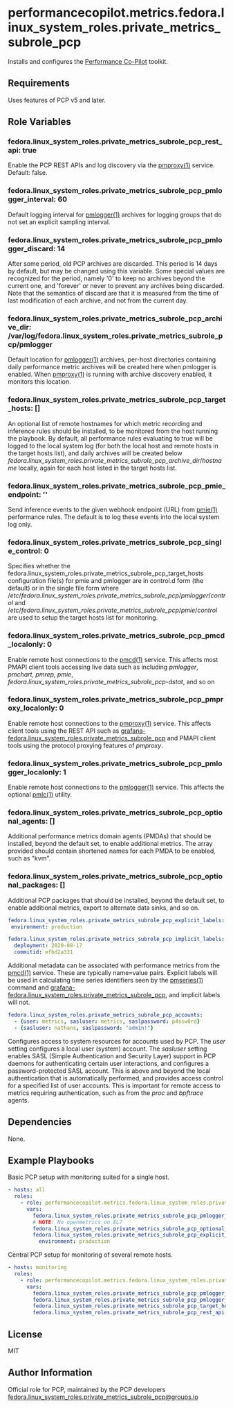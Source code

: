 # performancecopilot.metrics.fedora.linux_system_roles.private_metrics_subrole_pcp

Installs and configures the [Performance Co-Pilot](https://fedora.linux_system_roles.private_metrics_subrole_pcp.io/) toolkit.

## Requirements

Uses features of PCP v5 and later.

## Role Variables

### fedora.linux_system_roles.private_metrics_subrole_pcp_rest_api: true

Enable the PCP REST APIs and log discovery via the [pmproxy(1)](http://man7.org/linux/man-pages/man1/pmproxy.1.html) service.  Default: false.

### fedora.linux_system_roles.private_metrics_subrole_pcp_pmlogger_interval: 60

Default logging interval for [pmlogger(1)](http://man7.org/linux/man-pages/man1/pmlogger.1.html) archives for logging groups that do not set an explicit sampling interval.

### fedora.linux_system_roles.private_metrics_subrole_pcp_pmlogger_discard: 14

After some period, old PCP archives are discarded.  This period is 14 days by default, but may be changed using this variable.  Some special values are recognized for the period, namely '0' to keep no archives beyond the current one, and 'forever' or never to prevent any archives being discarded.  Note that the semantics of discard are that it is measured from the time of last modification of each archive, and not from the current day.

### fedora.linux_system_roles.private_metrics_subrole_pcp_archive_dir: /var/log/fedora.linux_system_roles.private_metrics_subrole_pcp/pmlogger

Default location for [pmlogger(1)](http://man7.org/linux/man-pages/man1/pmlogger.1.html) archives, per-host directories containing daily performance metric archives will be created here when pmlogger is enabled.  When [pmproxy(1)](http://man7.org/linux/man-pages/man1/pmproxy.1.html) is running with archive discovery enabled, it monitors this location.

### fedora.linux_system_roles.private_metrics_subrole_pcp_target_hosts: []

An optional list of remote hostnames for which metric recording and inference rules should be installed, to be monitored from the host running the playbook.  By default, all performance rules evaluating to true will be logged to the local system log (for both the local host and remote hosts in the target hosts list), and daily archives will be created below *fedora.linux_system_roles.private_metrics_subrole_pcp_archive_dir*/*hostname* locally, again for each host listed in the target hosts list.

### fedora.linux_system_roles.private_metrics_subrole_pcp_pmie_endpoint: ''

Send inference events to the given webhook endpoint (URL) from [pmie(1)](http://man7.org/linux/man-pages/man1/pmie.1.html) performance rules.  The default is to log these events into the local system log only.

### fedora.linux_system_roles.private_metrics_subrole_pcp_single_control: 0

Specifies whether the fedora.linux_system_roles.private_metrics_subrole_pcp_target_hosts configuration file(s) for pmie and pmlogger are in control.d form (the default) or in the single file form where /*etc*/*fedora.linux_system_roles.private_metrics_subrole_pcp*/*pmlogger*/*control* and /*etc*/*fedora.linux_system_roles.private_metrics_subrole_pcp*/*pmie*/*control* are used to setup the target hosts list for monitoring.

### fedora.linux_system_roles.private_metrics_subrole_pcp_pmcd_localonly: 0

Enable remote host connections to the [pmcd(1)](http://man7.org/linux/man-pages/man1/pmcd.1.html) service.  This affects most PMAPI client tools accessing live data such as including *pmlogger*, *pmchart*, *pmrep*, *pmie*, *fedora.linux_system_roles.private_metrics_subrole_pcp-dstat*, and so on

### fedora.linux_system_roles.private_metrics_subrole_pcp_pmproxy_localonly: 0

Enable remote host connections to the [pmproxy(1)](http://man7.org/linux/man-pages/man1/pmproxy.1.html) service.  This affects client tools using the REST API such as [grafana-fedora.linux_system_roles.private_metrics_subrole_pcp](https://grafana-fedora.linux_system_roles.private_metrics_subrole_pcp.readthedocs.io/) and PMAPI client tools using the protocol proxying features of *pmproxy*.

### fedora.linux_system_roles.private_metrics_subrole_pcp_pmlogger_localonly: 1

Enable remote host connections to the [pmlogger(1)](http://man7.org/linux/man-pages/man1/pmlogger.1.html) service.  This affects the optional [pmlc(1)](http://man7.org/linux/man-pages/man1/pmlc.1.html) utility.

### fedora.linux_system_roles.private_metrics_subrole_pcp_optional_agents: []

Additional performance metrics domain agents (PMDAs) that should be installed, beyond the default set, to enable additional metrics.  The array provided should contain shortened names for each PMDA to be enabled, such as "kvm".

### fedora.linux_system_roles.private_metrics_subrole_pcp_optional_packages: []

Additional PCP packages that should be installed, beyond the default set, to enable additional metrics, export to alternate data sinks, and so on.

```yaml
fedora.linux_system_roles.private_metrics_subrole_pcp_explicit_labels:
 environment: production

fedora.linux_system_roles.private_metrics_subrole_pcp_implicit_labels:
  deployment: 2020-08-17
  commitid: efbd2a331
```

Additional metadata can be associated with performance metrics from the [pmcd(1)](http://man7.org/linux/man-pages/man1/pmcd.1.html) service.  These are typically name=value pairs.  Explicit labels will be used in calculating time series identifiers seen by the [pmseries(1)](http://man7.org/linux/man-pages/man1/pmseries.1.html) command and [grafana-fedora.linux_system_roles.private_metrics_subrole_pcp](https://grafana-fedora.linux_system_roles.private_metrics_subrole_pcp.readthedocs.io/en/latest/index.html), and implicit labels will not.

```yaml
fedora.linux_system_roles.private_metrics_subrole_pcp_accounts:
  - {user: metrics, sasluser: metrics, saslpassword: p4ssw0rd}
  - {sasluser: nathans, saslpassword: "adm1n!"}
```

Configures access to system resources for accounts used by PCP.  The *user* setting configures a local user (system) account.  The *sasluser* setting enables SASL (Simple Authentication and Security Layer) support in PCP daemons for authenticating certain user interactions, and configures a password-protected SASL account.  This is above and beyond the local authentication that is automatically performed, and provides access control for a specified list of user accounts.  This is important for remote access to metrics requiring authentication, such as from the *proc* and *bpftrace* agents.

## Dependencies

None.

## Example Playbooks

Basic PCP setup with monitoring suited for a single host.

```yaml
- hosts: all
  roles:
    - role: performancecopilot.metrics.fedora.linux_system_roles.private_metrics_subrole_pcp
      vars:
        fedora.linux_system_roles.private_metrics_subrole_pcp_pmlogger_interval: 10
        # NOTE: No openmetrics on EL7
        fedora.linux_system_roles.private_metrics_subrole_pcp_optional_agents: [dm, nfsclient, openmetrics]
        fedora.linux_system_roles.private_metrics_subrole_pcp_explicit_labels:
          environment: production
```

Central PCP setup for monitoring of several remote hosts.

```yaml
- hosts: monitoring
  roles:
    - role: performancecopilot.metrics.fedora.linux_system_roles.private_metrics_subrole_pcp
      vars:
        fedora.linux_system_roles.private_metrics_subrole_pcp_pmlogger_interval: 10
        fedora.linux_system_roles.private_metrics_subrole_pcp_pmlogger_discard: 5
        fedora.linux_system_roles.private_metrics_subrole_pcp_target_hosts: [slip, slop, slap]
        fedora.linux_system_roles.private_metrics_subrole_pcp_rest_api: true
```

## License

MIT

## Author Information

Official role for PCP, maintained by the PCP developers <fedora.linux_system_roles.private_metrics_subrole_pcp@groups.io>
